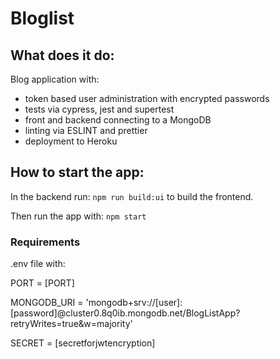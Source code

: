 # Bloglist

## What does it do: 
Blog application with:
- token based user administration with encrypted passwords
- tests via cypress, jest and supertest
- front and backend connecting to a MongoDB
- linting via ESLINT and prettier
- deployment to Heroku

## How to start the app:
In the backend run: `npm run build:ui` to build the frontend.

Then run the app with: `npm start`

### Requirements
.env file with:

PORT = [PORT]

MONGODB_URI = 'mongodb+srv://[user]:[password]@cluster0.8q0ib.mongodb.net/BlogListApp?retryWrites=true&w=majority'

SECRET = [secretforjwtencryption]